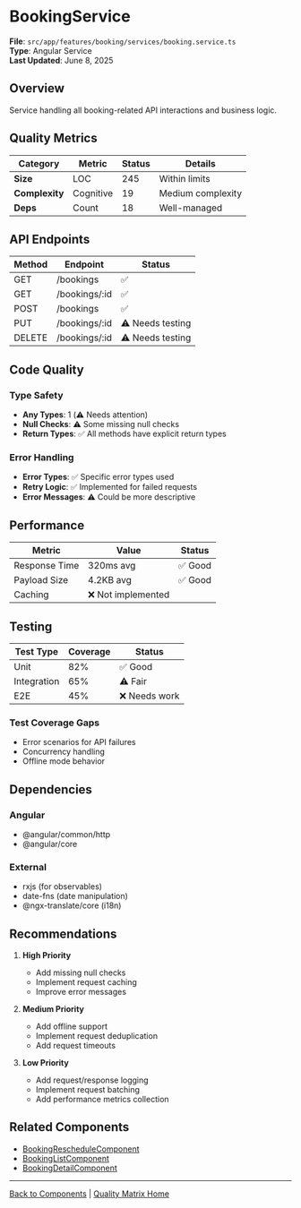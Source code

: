 # BookingService

**File**: `src/app/features/booking/services/booking.service.ts`  
**Type**: Angular Service  
**Last Updated**: June 8, 2025

## Overview

Service handling all booking-related API interactions and business logic.

## Quality Metrics

| Category       | Metric    | Status | Details           |
| -------------- | --------- | ------ | ----------------- |
| **Size**       | LOC       | 245    | Within limits     |
| **Complexity** | Cognitive | 19     | Medium complexity |
| **Deps**       | Count     | 18     | Well-managed      |

## API Endpoints

| Method | Endpoint      | Status           |
| ------ | ------------- | ---------------- |
| GET    | /bookings     | ✅               |
| GET    | /bookings/:id | ✅               |
| POST   | /bookings     | ✅               |
| PUT    | /bookings/:id | ⚠️ Needs testing |
| DELETE | /bookings/:id | ⚠️ Needs testing |

## Code Quality

### Type Safety

- **Any Types**: 1 (⚠️ Needs attention)
- **Null Checks**: ⚠️ Some missing null checks
- **Return Types**: ✅ All methods have explicit return types

### Error Handling

- **Error Types**: ✅ Specific error types used
- **Retry Logic**: ✅ Implemented for failed requests
- **Error Messages**: ⚠️ Could be more descriptive

## Performance

| Metric        | Value              | Status  |
| ------------- | ------------------ | ------- |
| Response Time | 320ms avg          | ✅ Good |
| Payload Size  | 4.2KB avg          | ✅ Good |
| Caching       | ❌ Not implemented |

## Testing

| Test Type   | Coverage | Status        |
| ----------- | -------- | ------------- |
| Unit        | 82%      | ✅ Good       |
| Integration | 65%      | ⚠️ Fair       |
| E2E         | 45%      | ❌ Needs work |

### Test Coverage Gaps

- Error scenarios for API failures
- Concurrency handling
- Offline mode behavior

## Dependencies

### Angular

- @angular/common/http
- @angular/core

### External

- rxjs (for observables)
- date-fns (date manipulation)
- @ngx-translate/core (i18n)

## Recommendations

1. **High Priority**
   - Add missing null checks
   - Implement request caching
   - Improve error messages

2. **Medium Priority**
   - Add offline support
   - Implement request deduplication
   - Add request timeouts

3. **Low Priority**
   - Add request/response logging
   - Implement request batching
   - Add performance metrics collection

## Related Components

- [BookingRescheduleComponent](./booking-reschedule.md)
- [BookingListComponent](./booking-list.md)
- [BookingDetailComponent](./booking-detail.md)

---

[Back to Components](./README.md) | [Quality Matrix Home](../README.md)
